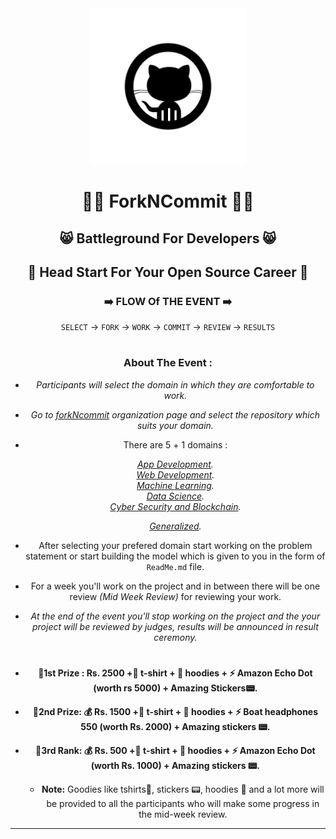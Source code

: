 <div align="center">
  <img src="https://github.com/forkNcommit2021/forkNcommit2021/blob/main/WhatsApp%20Image%202021-03-14%20at%2012.55.05.jpeg"  width="250" height="250"/>

	
	
	
# 👨‍💻 **ForkNCommit** 👨‍💻


## 😸 Battleground For Developers 😸

## 🏃 Head Start For Your Open Source Career 🏃 


### ➡️ FLOW Of THE EVENT ➡️


`SELECT` -> `FORK` -> `WORK` -> `COMMIT` -> `REVIEW` -> `RESULTS` 

#
	
### About The Event :


- *Participants will select the domain in which they are comfortable to work.*

- *Go to [forkNcommit](https://github.com/forkNcommit2021) organization page and select the repository which suits your domain.*

- There are 5️ + 1 domains : 
	
	*[App Development](https://github.com/forkNcommit2021/Mobile-App-Development).* 
	<br>
	*[Web Development](https://github.com/forkNcommit2021/Website-Development).*
	<br>
	*[Machine Learning](https://github.com/forkNcommit2021/Machine-Learning).*
	<br>
	*[Data Science](https://github.com/forkNcommit2021/Data-Science).*
	<br>
	*[Cyber Security and Blockchain](https://github.com/forkNcommit2021/Cyber-Security-and-Blockchain).*
	
	*[Generalized](https://github.com/forkNcommit2021/General-Domain).* 
	<br>

- After selecting your prefered domain start working on the problem statement or start building the model which is given to you in the form of `ReadMe.md` file.

- For a week you'll work on the project and in between there will be one review _(Mid Week Review)_ for reviewing your work.



- *At the end of the event you'll stop working on the project and the your project will be reviewed by judges, results will be announced in result ceremony.* 

#
	
 - **🥇1st Prize : Rs. 2500 +👕 t-shirt + 🧥  hoodies + ⚡ Amazon Echo Dot (worth rs 5000) + Amazing Stickers📟.**
 - **🥈2nd Prize: 💰 Rs. 1500 +👕 t-shirt + 🧥  hoodies + ⚡ Boat headphones 550 (worth Rs. 2000) + Amazing stickers 📟.**
 - **🥉3rd Rank: 💰 Rs. 500 +👕 t-shirt + 🧥  hoodies + ⚡ Amazon Echo Dot (worth Rs. 1000) + Amazing stickers 📟.** 
	<br>

	- **Note:** Goodies like tshirts👕, stickers 📟, hoodies 🧥 and a lot more will be provided to all the participants who will make some progress in the mid-week review.
       
	
---
</div>
